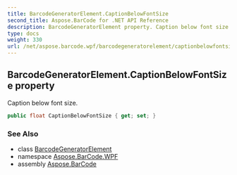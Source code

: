 ```yaml
---
title: BarcodeGeneratorElement.CaptionBelowFontSize
second_title: Aspose.BarCode for .NET API Reference
description: BarcodeGeneratorElement property. Caption below font size
type: docs
weight: 330
url: /net/aspose.barcode.wpf/barcodegeneratorelement/captionbelowfontsize/
---
```

## BarcodeGeneratorElement.CaptionBelowFontSize property

Caption below font size.

```csharp
public float CaptionBelowFontSize { get; set; }
```

### See Also

* class [BarcodeGeneratorElement](../)
* namespace [Aspose.BarCode.WPF](../../../aspose.barcode.wpf/)
* assembly [Aspose.BarCode](../../../)


